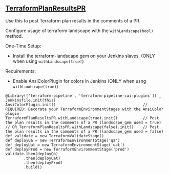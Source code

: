 ## [TerraformPlanResultsPR](../src/TerraformPlanResultsPR.groovy)

Use this to post Terraform plan results in the comments of a PR.

Configure usage of terraform landscape with the `withLandscape(bool)` method.

One-Time Setup:
* Install the terraform-landscape gem on your Jenkins slaves. (ONLY when using `withLandscape(true)`)

Requirements:
* Enable AnsiColorPlugin for colors in Jenkins (ONLY when usng `withLandscape(true)`)

```
@Library(['terraform-pipeline', 'terraform-pipeline-cai-plugins']) _
Jenkinsfile.init(this)
AnsiColorPlugin.init()                                      // REQUIRED: Decorate your TerraformEnvironmentStages with the AnsiColor plugin
TerraformPlanResultsPR.withLandscape(true).init()           // Post the plan results in the comments of a PR (landscape_gem used = true)
// OR TerraformPlanResultsPR.withLandscape(false).init()    // Post the plan results in the comments of a PR (landscape_gem used = false)
def validate = new TerraformValidateStage()
def deployQa = new TerraformEnvironmentStage('qa')
def deployUat = new TerraformEnvironmentStage('uat')
def deployProd = new TerraformEnvironmentStage('prod')
validate.then(deployQa)
        .then(deployUat)
        .then(deployProd)
        .build()
```